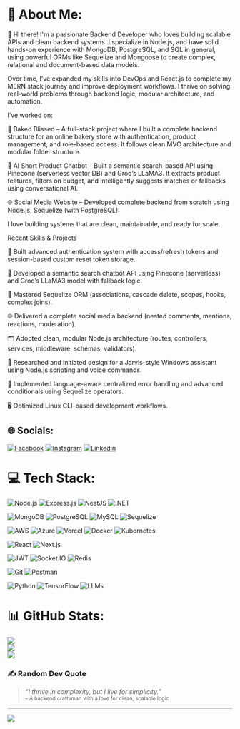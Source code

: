# 💫 About Me:
👋 Hi there! I'm a passionate Backend Developer who loves building scalable APIs and clean backend systems. I specialize in Node.js, and have solid hands-on experience with MongoDB, PostgreSQL, and SQL in general, using powerful ORMs like Sequelize and Mongoose to create complex, relational and document-based data models.

Over time, I’ve expanded my skills into DevOps and React.js to complete my MERN stack journey and improve deployment workflows. I thrive on solving real-world problems through backend logic, modular architecture, and automation.

I’ve worked on:

🚀 Baked Blissed – A full-stack project where I built a complete backend structure for an online bakery store with authentication, product management, and role-based access. It follows clean MVC architecture and modular folder structure.

🧠 AI Short Product Chatbot – Built a semantic search-based API using Pinecone (serverless vector DB) and Groq’s LLaMA3. It extracts product features, filters on budget, and intelligently suggests matches or fallbacks using conversational AI.

🌐 Social Media Website – Developed complete backend from scratch using Node.js, Sequelize (with PostgreSQL):

I love building systems that are clean, maintainable, and ready for scale.

Recent Skills & Projects

🔐 Built advanced authentication system with access/refresh tokens and session-based custom reset token storage.

💬 Developed a semantic search chatbot API using Pinecone (serverless) and Groq’s LLaMA3 model with fallback logic.

🧰 Mastered Sequelize ORM (associations, cascade delete, scopes, hooks, complex joins).

🌐 Delivered a complete social media backend (nested comments, mentions, reactions, moderation).

🗂️ Adopted clean, modular Node.js architecture (routes, controllers, services, middleware, schemas, validators).

🧠 Researched and initiated design for a Jarvis-style Windows assistant using Node.js scripting and voice commands.

🧪 Implemented language-aware centralized error handling and advanced conditionals using Sequelize operators.

🖥️ Optimized Linux CLI-based development workflows.

## 🌐 Socials:
[![Facebook](https://img.shields.io/badge/Facebook-%231877F2.svg?logo=Facebook&logoColor=white)](https://facebook.com/Muhammad.akash45) [![Instagram](https://img.shields.io/badge/Instagram-%23E4405F.svg?logo=Instagram&logoColor=white)](https://instagram.com/_akash_zaheer) [![LinkedIn](https://img.shields.io/badge/LinkedIn-%230077B5.svg?logo=linkedin&logoColor=white)](https://linkedin.com/in/muhammad-akash-zaheer/) 

# 💻 Tech Stack:
![Node.js](https://img.shields.io/badge/-Node.js-339933?style=flat&logo=node.js&logoColor=white)
![Express.js](https://img.shields.io/badge/-Express.js-000000?style=flat&logo=express&logoColor=white)
![NestJS](https://img.shields.io/badge/-NestJS-E0234E?style=flat&logo=nestjs&logoColor=white)
![.NET](https://img.shields.io/badge/-.NET-512BD4?style=flat&logo=dotnet&logoColor=white)

![MongoDB](https://img.shields.io/badge/-MongoDB-47A248?style=flat&logo=mongodb&logoColor=white)
![PostgreSQL](https://img.shields.io/badge/-PostgreSQL-4169E1?style=flat&logo=postgresql&logoColor=white)
![MySQL](https://img.shields.io/badge/-MySQL-4479A1?style=flat&logo=mysql&logoColor=white)
![Sequelize](https://img.shields.io/badge/-Sequelize-52B0E7?style=flat&logo=sequelize&logoColor=white)

![AWS](https://img.shields.io/badge/-AWS-232F3E?style=flat&logo=amazonaws&logoColor=white)
![Azure](https://img.shields.io/badge/-Azure-0078D4?style=flat&logo=microsoftazure&logoColor=white)
![Vercel](https://img.shields.io/badge/-Vercel-000000?style=flat&logo=vercel&logoColor=white)
![Docker](https://img.shields.io/badge/-Docker-2496ED?style=flat&logo=docker&logoColor=white)
![Kubernetes](https://img.shields.io/badge/-Kubernetes-326CE5?style=flat&logo=kubernetes&logoColor=white)

![React](https://img.shields.io/badge/-React-61DAFB?style=flat&logo=react&logoColor=black)
![Next.js](https://img.shields.io/badge/-Next.js-000000?style=flat&logo=next.js&logoColor=white)

![JWT](https://img.shields.io/badge/-JWT-000000?style=flat&logo=jsonwebtokens&logoColor=white)
![Socket.IO](https://img.shields.io/badge/-Socket.IO-010101?style=flat&logo=socket.io&logoColor=white)
![Redis](https://img.shields.io/badge/-Redis-DC382D?style=flat&logo=redis&logoColor=white)

![Git](https://img.shields.io/badge/-Git-F05032?style=flat&logo=git&logoColor=white)
![Postman](https://img.shields.io/badge/-Postman-FF6C37?style=flat&logo=postman&logoColor=white)

![Python](https://img.shields.io/badge/-Python-3776AB?style=flat&logo=python&logoColor=white)
![TensorFlow](https://img.shields.io/badge/-TensorFlow-FF6F00?style=flat&logo=tensorflow&logoColor=white)
![LLMs](https://img.shields.io/badge/-LLMs-800080?style=flat&logo=openai&logoColor=white)

# 📊 GitHub Stats:
![](https://github-readme-stats.vercel.app/api?username=BitAnon47&theme=tokyonight&hide_border=false&include_all_commits=true&count_private=true)<br/>
![](https://github-readme-streak-stats.herokuapp.com/?user=BitAnon47&theme=tokyonight&hide_border=false)<br/>
![](https://github-readme-stats.vercel.app/api/top-langs/?username=BitAnon47&theme=tokyonight&hide_border=false&include_all_commits=true&count_private=true&layout=compact)

### ✍️ Random Dev Quote
> *“I thrive in complexity, but I live for simplicity.”*  
> <sub>– A backend craftsman with a love for clean, scalable logic</sub>

---
[![](https://visitcount.itsvg.in/api?id=BitAnon47&icon=0&color=0)](https://visitcount.itsvg.in)

<!-- Proudly created with GPRM ( https://gprm.itsvg.in ) -->
